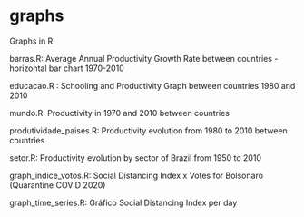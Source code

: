 # graphs
Graphs in R 

barras.R: Average Annual Productivity Growth Rate between countries - horizontal bar chart 1970-2010

educacao.R : Schooling and Productivity Graph between countries 1980 and 2010

mundo.R: Productivity in 1970 and 2010 between countries 

produtividade_paises.R: Productivity evolution from 1980 to 2010 between countries

setor.R: Productivity evolution by sector of Brazil from 1950 to 2010

graph_indice_votos.R: Social Distancing Index x Votes for Bolsonaro (Quarantine COVID 2020)

graph_time_series.R: Gráfico Social Distancing Index per day 

